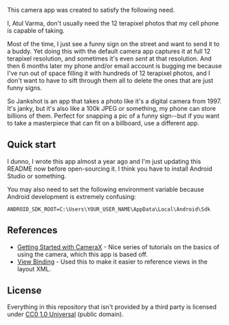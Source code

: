This camera app was created to satisfy the following need.

I, Atul Varma, don't usually need the 12 terapixel photos that my cell phone is capable of taking.

Most of the time, I just see a funny sign on the street and want to send it to a buddy. Yet doing this with the default camera app captures it at full 12 terapixel resolution, and sometimes it's even _sent_ at that resolution. And then 6 months later my phone and/or email account is bugging me because I've run out of space filling it with hundreds of 12 terapixel photos, and I don't want to have to sift through them all to delete the ones that are just funny signs.

So Jankshot is an app that takes a photo like it's a digital camera from 1997.  It's janky, but it's also like a 100k JPEG or something, my phone can store billions of them. Perfect for snapping a pic of a funny sign--but if you want to take a masterpiece that can fit on a billboard, use a different app.

## Quick start

I dunno, I wrote this app almost a year ago and I'm just updating this README now before open-sourcing it. I think you have to install Android Studio or something.

You may also need to set the following environment variable because Android development is extremely confusing:

```
ANDROID_SDK_ROOT=C:\Users\YOUR_USER_NAME\AppData\Local\Android\Sdk
```

## References

* [Getting Started with CameraX](https://developer.android.com/codelabs/camerax-getting-started) - Nice series of tutorials on the basics of using the camera, which this app is based off.
* [View Binding](https://developer.android.com/topic/libraries/view-binding) - Used this to make it easier to reference views in the layout XML.

## License

Everything in this repository that isn't provided by a third party is licensed under [CC0 1.0 Universal](./LICENSE.md) (public domain).
